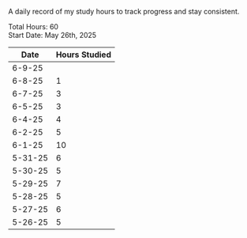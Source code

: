 A daily record of my study hours to track progress and stay consistent.

Total Hours: 60  
Start Date: May 26th, 2025

| **Date** | **Hours Studied** |
| -------- | ----------------- |
| 6-9-25   |                   |
| 6-8-25   | 1                 |
| 6-7-25   | 3                 |
| 6-5-25   | 3                 |
| 6-4-25   | 4                 |
| 6-2-25   | 5                 |
| 6-1-25   | 10                |
| 5-31-25  | 6                 |
| 5-30-25  | 5                 |
| 5-29-25  | 7                 |
| 5-28-25  | 5                 |
| 5-27-25  | 6                 |
| 5-26-25  | 5                 |



